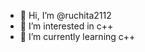 - 👋 Hi, I’m @ruchita2112
- 👀 I’m interested in c++
- 🌱 I’m currently learning c++
<!---
- 💞️ I’m looking to collaborate on ...
- 📫 How to reach me ..


ruchita2112/ruchita2112 is a ✨ special ✨ repository because its `README.md` (this file) appears on your GitHub profile.
You can click the Preview link to take a look at your changes.
--->
